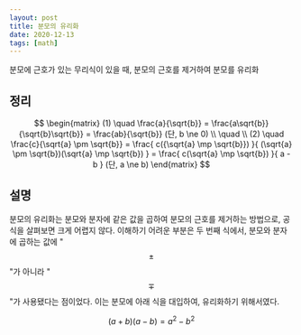 ```yaml
---
layout: post
title: 분모의 유리화
date: 2020-12-13
tags: [math]
---
```


분모에 근호가 있는 무리식이 있을 때, 분모의 근호를 제거하여 분모를 유리화

## 정리

$$
\begin{matrix}
(1) \quad \frac{a}{\sqrt{b}} = \frac{a\sqrt{b}}{\sqrt{b}\sqrt{b}} = \frac{ab}{\sqrt{b}} (단, b \ne 0) \\
\quad \\
(2) \quad \frac{c}{\sqrt{a} \pm \sqrt{b}}
= \frac{ c({\sqrt{a} \mp \sqrt{b}}) }{ (\sqrt{a} \pm \sqrt{b})(\sqrt{a} \mp \sqrt{b}) }
= \frac{ c(\sqrt{a} \mp \sqrt{b}) }{ a - b } (단, a \ne b)
\end{matrix}
$$

## 설명

분모의 유리화는 분모와 분자에 같은 값을 곱하여 분모의 근호를 제거하는 방법으로, 공식을 살펴보면 크게 어렵지 않다. 이해하기 어려운 부분은 두 번째 식에서, 분모와 분자에 곱하는 값에 "$$\pm$$"가 아니라 "$$\mp$$"가 사용됐다는 점이었다. 이는 분모에 아래 식을 대입하여, 유리화하기 위해서였다.

$$
(a + b)(a - b) = a^2 - b^2
$$
